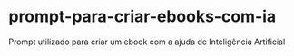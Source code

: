 # prompt-para-criar-ebooks-com-ia
Prompt utilizado para criar um ebook com a ajuda de Inteligência Artificial
